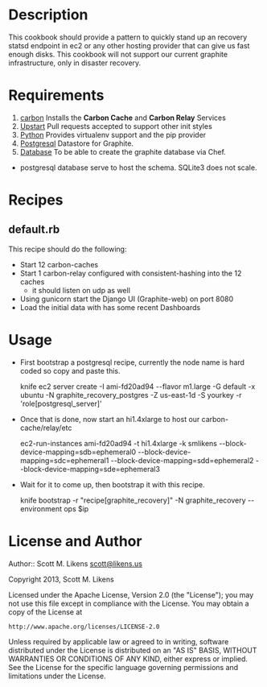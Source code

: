 Description
===========

This cookbook should provide a pattern to quickly stand up an recovery statsd endpoint in ec2 or any other hosting provider that can give us fast enough disks.  This cookbook will not support our current graphite infrastructure, only in disaster recovery.

Requirements
============

1. [carbon](http://github.com/damm/carbon/)
  Installs the **Carbon Cache** and **Carbon Relay** Services
2. [Upstart](http://upstart.ubuntu.com/)
  Pull requests accepted to support other init styles
3. [Python](http://github.com/opscode-cookbooks/python/)
  Provides virtualenv support and the pip provider
4. [Postgresql](http://github.com/opscode-cookbooks/postgresql/)
  Datastore for Graphite.
5. [Database](http://github.com/opscode-cookbooks/database/)
  To be able to create the graphite database via Chef.

+ postgresql database serve to host the schema.  SQLite3 does not scale.

Recipes
============

default.rb
----------

This recipe should do the following:
  + Start 12 carbon-caches
  + Start 1 carbon-relay configured with consistent-hashing into the 12 caches
    + it should listen on udp as well
  + Using gunicorn start the Django UI (Graphite-web) on port 8080
  + Load the initial data with has some recent Dashboards
  

Usage
==================

* First bootstrap a postgresql recipe, currently the node name is hard coded so copy and paste this.

    knife ec2 server create -I ami-fd20ad94 --flavor m1.large -G default -x ubuntu -N graphite_recovery_postgres -Z us-east-1d -S yourkey -r 'role[postgresql_server]'

* Once that is done, now start an hi1.4xlarge to host our carbon-cache/relay/etc

    ec2-run-instances ami-fd20ad94 -t hi1.4xlarge -k smlikens --block-device-mapping=sdb=ephemeral0 --block-device-mapping=sdc=ephemeral1 --block-device-mapping=sdd=ephemeral2 --block-device-mapping=sde=ephemeral3

* Wait for it to come up, then bootstrap it with this recipe.

    knife bootstrap  -r "recipe[graphite_recovery]" -N graphite_recovery --environment ops $ip

License and Author
==================
Author:: Scott M. Likens <scott@likens.us>

Copyright 2013, Scott M. Likens

Licensed under the Apache License, Version 2.0 (the "License");
you may not use this file except in compliance with the License.
You may obtain a copy of the License at

    http://www.apache.org/licenses/LICENSE-2.0

Unless required by applicable law or agreed to in writing, software
distributed under the License is distributed on an "AS IS" BASIS,
WITHOUT WARRANTIES OR CONDITIONS OF ANY KIND, either express or implied.
See the License for the specific language governing permissions and
limitations under the License.
  
